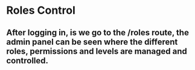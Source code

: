 # Roles Control

## After logging in, is we go to the /roles route, the admin panel can be seen where the different roles, permissions and levels are managed and controlled.
